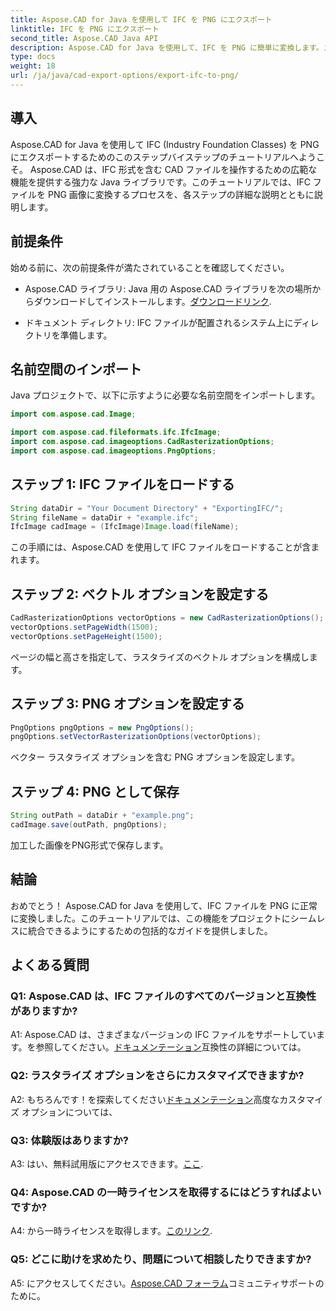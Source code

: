 ```yaml
---
title: Aspose.CAD for Java を使用して IFC を PNG にエクスポート
linktitle: IFC を PNG にエクスポート
second_title: Aspose.CAD Java API
description: Aspose.CAD for Java を使用して、IFC を PNG に簡単に変換します。ステップバイステップのチュートリアルに従ってください。
type: docs
weight: 18
url: /ja/java/cad-export-options/export-ifc-to-png/
---
```

## 導入

Aspose.CAD for Java を使用して IFC (Industry Foundation Classes) を PNG にエクスポートするためのこのステップバイステップのチュートリアルへようこそ。 Aspose.CAD は、IFC 形式を含む CAD ファイルを操作するための広範な機能を提供する強力な Java ライブラリです。このチュートリアルでは、IFC ファイルを PNG 画像に変換するプロセスを、各ステップの詳細な説明とともに説明します。

## 前提条件

始める前に、次の前提条件が満たされていることを確認してください。

-  Aspose.CAD ライブラリ: Java 用の Aspose.CAD ライブラリを次の場所からダウンロードしてインストールします。[ダウンロードリンク](https://releases.aspose.com/cad/java/).

- ドキュメント ディレクトリ: IFC ファイルが配置されるシステム上にディレクトリを準備します。

## 名前空間のインポート

Java プロジェクトで、以下に示すように必要な名前空間をインポートします。

```java
import com.aspose.cad.Image;

import com.aspose.cad.fileformats.ifc.IfcImage;
import com.aspose.cad.imageoptions.CadRasterizationOptions;
import com.aspose.cad.imageoptions.PngOptions;
```

## ステップ 1: IFC ファイルをロードする

```java
String dataDir = "Your Document Directory" + "ExportingIFC/";
String fileName = dataDir + "example.ifc";
IfcImage cadImage = (IfcImage)Image.load(fileName);
```

この手順には、Aspose.CAD を使用して IFC ファイルをロードすることが含まれます。

## ステップ 2: ベクトル オプションを設定する

```java
CadRasterizationOptions vectorOptions = new CadRasterizationOptions();
vectorOptions.setPageWidth(1500);
vectorOptions.setPageHeight(1500);
```

ページの幅と高さを指定して、ラスタライズのベクトル オプションを構成します。

## ステップ 3: PNG オプションを設定する

```java
PngOptions pngOptions = new PngOptions();
pngOptions.setVectorRasterizationOptions(vectorOptions);
```

ベクター ラスタライズ オプションを含む PNG オプションを設定します。

## ステップ 4: PNG として保存

```java
String outPath = dataDir + "example.png";
cadImage.save(outPath, pngOptions);
```

加工した画像をPNG形式で保存します。

## 結論

おめでとう！ Aspose.CAD for Java を使用して、IFC ファイルを PNG に正常に変換しました。このチュートリアルでは、この機能をプロジェクトにシームレスに統合できるようにするための包括的なガイドを提供しました。

## よくある質問

### Q1: Aspose.CAD は、IFC ファイルのすべてのバージョンと互換性がありますか?

 A1: Aspose.CAD は、さまざまなバージョンの IFC ファイルをサポートしています。を参照してください。[ドキュメンテーション](https://reference.aspose.com/cad/java/)互換性の詳細については。

### Q2: ラスタライズ オプションをさらにカスタマイズできますか?

 A2: もちろんです！を探索してください[ドキュメンテーション](https://reference.aspose.com/cad/java/)高度なカスタマイズ オプションについては、

### Q3: 体験版はありますか?

A3: はい、無料試用版にアクセスできます。[ここ](https://releases.aspose.com/).

### Q4: Aspose.CAD の一時ライセンスを取得するにはどうすればよいですか?

 A4: から一時ライセンスを取得します。[このリンク](https://purchase.aspose.com/temporary-license/).

### Q5: どこに助けを求めたり、問題について相談したりできますか?

A5: にアクセスしてください。[Aspose.CAD フォーラム](https://forum.aspose.com/c/cad/19)コミュニティサポートのために。
